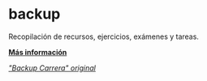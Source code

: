 # backup
Recopilación de recursos, ejercicios, exámenes y tareas.

**[Más información](https://mier.info/backup)**


*["Backup Carrera" original](https://unioviedo-my.sharepoint.com/:f:/g/personal/uo257355_uniovi_es/EjUyVaf6mAhMh1TqxDFey8kB-CKEk7KP6CqwkYylcYdRQg?e=xbMQHT)*
